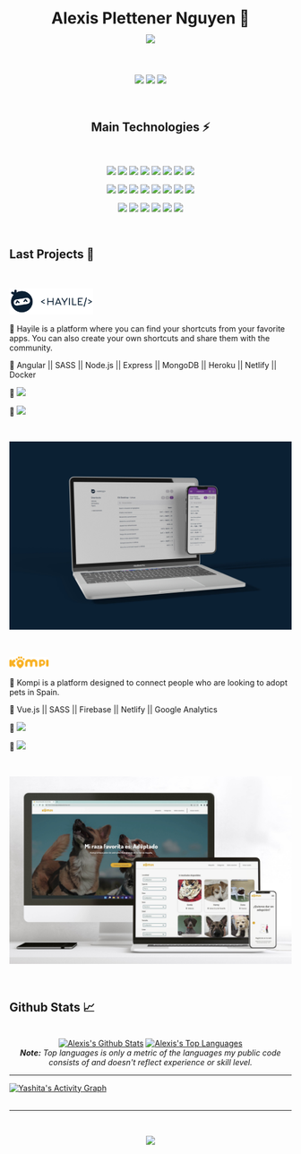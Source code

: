 <h1 align="center">
  Alexis Plettener Nguyen 👋
  <br/>
  <a href="#"><img align="center" src="https://readme-typing-svg.herokuapp.com?font=Bitter&color=0D1117&background=01010100&center=true&vCenter=true&lines=Software+Developer;Cloud+Administrator" style="max-width: 100%;"></a>
</h1>

<br/>

<p align="center">
  <a href="https://www.linkedin.com/in/alexis-plettener-nguyen/" target="_blank"><img src="https://img.shields.io/badge/-LinkedIn-0D1117?style=for-the-badge&logo=linkedin"></a>
  <a href="https://twitter.com/alexxispn" target="_blank"><img src="https://img.shields.io/badge/Twitter-0D1117?style=for-the-badge&logo=twitter"></a>
  <a href="https://www.instagram.com/alexxispn" target="_blank"><img src="https://img.shields.io/badge/-Instagram-0D1117?style=for-the-badge&logo=instagram"></a>
</p>


<br/>

<h2 align="center">Main Technologies ⚡</h2>
<br/>

<p align="center">
  <a href="#"><img src="https://img.shields.io/badge/-HTML5-000?style=for-the-badge&logo=html5"></a>
  <a href="#"><img src="https://img.shields.io/badge/-CSS3-000?style=for-the-badge&logo=css3"></a>
  <a href="#"><img src="https://img.shields.io/badge/-SASS-000?style=for-the-badge&logo=Sass"></a>
  <a href="#"><img src="https://img.shields.io/badge/-JavaScript-000?
style=for-the-badge&logo=javascript"></a>
  <a href="#"><img src="https://img.shields.io/badge/-TypeScript-000?
style=for-the-badge&logo=TypeScript"></a>
  <a href="#"><img src="https://img.shields.io/badge/-Vue.js-000?style=for-the-badge&logo=vue.
js"></a>
  <a href="#"><img src="https://img.shields.io/badge/-Angular-000?
style=for-the-badge&logo=Angular"></a>
  <a href="#"><img src="https://img.shields.io/badge/-Google%20Analytics-000?
style=for-the-badge&logo=Google%20Analytics"></a>

</p>
<p align="center">
  <a href="#"><img src="https://img.shields.io/badge/-Python-000?
style=for-the-badge&logo=python"></a> 
  <a href="#"><img src="https://img.shields.io/badge/-Node.js-000?style=for-the-badge&logo=Node.
js"></a>
  <a href="#"><img src="https://img.shields.io/badge/-Express-000?
style=for-the-badge&logo=Express"></a>
  <a href="#"><img src="https://img.shields.io/badge/-MongoDB-000?
style=for-the-badge&logo=MongoDB"></a>
  <a href="#"><img src="https://img.shields.io/badge/-Firebase-000?
style=for-the-badge&logo=Firebase"></a>
  <a href="#"><img src="https://img.shields.io/badge/-Git-000?style=for-the-badge&logo=git"></a>
  <a href="#"><img src="https://img.shields.io/badge/-Jest-000?style=for-the-badge&logo=Jest"></a>
  <a href="#"><img src="https://img.shields.io/badge/-Cypress-000?
style=for-the-badge&logo=Cypress"></a>

</p>
<p align="center">
  <a href="#"><img src="https://img.shields.io/badge/-Linux-000?
style=for-the-badge&logo=linux&"></a>
  <a href="#"><img src="https://img.shields.io/badge/-Bash-000?
style=for-the-badge&logo=GNU%20Bash"></a>
  <a href="#"><img src="https://img.shields.io/badge/-Vim-000?style=for-the-badge&logo=vim"></a>
  <a href="#"><img src="https://img.shields.io/badge/-Docker-000?
style=for-the-badge&logo=Docker"></a>
  <a href="#"><img src="https://img.shields.io/badge/Microsoft%20Azure-000?
style=for-the-badge&logo=microsoft-azure"></a>
  <a href="#"><img src="https://img.shields.io/badge/-GitHub%20Actions-000?
style=for-the-badge&logo=GitHub%20Actions"></a>

</p>

<br/>

<h2>Last Projects 👾</h2>

<br />

<p><a href="https://hayile.netlify.app/" target="_blank"><img src="src/assets/hayile-dark.svg" width="150px"></a></p>

🔸 Hayile is a platform where you can find your shortcuts from your favorite apps. You can also create your own shortcuts
and share them with the community.

🔸 Angular || SASS || Node.js || Express || MongoDB || Heroku || Netlify || Docker

🔸 <a href="https://github.com/HayileShortcuts/hayile" target="_blank"><img src="https://img.shields.io/badge/-GitHub%20Frontend-0D1117?style=for-the-badge&logo=GitHub"></a>

🔸 <a href="https://github.com/HayileShortcuts/hayile-api" target="_blank"><img src="https://img.shields.io/badge/-GitHub%20Backend-0D1117?style=for-the-badge&logo=GitHub"></a>

<br />

<p>
  <a href="https://hayile.netlify.app/" target="_blank"><img src="src/assets/hayile-web.jpg"></a>
</p>

<br />

<p><a href="https://www.adoptaunkompi.com" target="_blank"><img src="src/assets/version_primario_logo.svg" width="70px"></a></p>


🔸 Kompi is a platform designed to connect people who are looking to adopt pets in Spain.

🔸 Vue.js || SASS || Firebase || Netlify || Google Analytics

🔸 <a href="https://github.com/buscokompi/web_kompi" target="_blank"><img src="https://img.shields.io/badge/-GitHub%20Repo-0D1117?style=for-the-badge&logo=GitHub"></a>

🔸 <a href="https://github.com/buscokompi/landing_kompi" target="_blank"><img src="https://img.shields.io/badge/-GitHub%20Landing-0D1117?style=for-the-badge&logo=GitHub"></a>

<br />

<p>
  <a href="https://www.adoptaunkompi.com" target="_blank"><img src="src/assets/Web_kompi.jpg"></a>
</p>

<br/>

<h2>Github Stats 📈</h2>

<br/>

<div>

  <div align="center">
    <a href="#"><img alt="Alexis's Github Stats" src="https://github-readme-stats-i270cdk5i-florianbussmann.vercel.app/api?username=alexxispn&show_icons=true&include_all_commits=true&count_private=true&theme=react&hide_border=true&bg_color=0D1117&title_color=a110e3&icon_color=a110e3" height="200"/></a>
    <a href="#"><img alt="Alexis's Top Languages" src="https://github-readme-stats-i270cdk5i-florianbussmann.vercel.app/api/top-langs/?username=alexxispn&custom_title=Most%20Used%20Languages&layout=compact&theme=react&hide_border=true&bg_color=0D1117&title_color=a110e3&icon_color=a110e3&include_forks=true" height="239"/></a>
    <br/>
    <i><b>Note:</b> Top languages is only a metric of the languages my public code consists of and doesn't reflect experience or skill level. </i>
  </div>

  <hr/>

  <div>
    <a href="#"><img alt="Yashita's Activity Graph" src="https://activity-graph.herokuapp.com/graph?username=alexxispn&custom_title=Alexis%20Plettener%20Nguyen's%20Contribution%20Graph&bg_color=0D1117&color=a110e3&line=FFFFFF&point=a110e3&hide_border=true" /></a>
  </div>
</div>

<br/>

<hr/>

<br/>

<p align="center">
  <a href="#"><img src="https://readme-typing-svg.herokuapp.com?font=Bitter&duration=3000&color=a110e3&background=01010100&center=true&vCenter=true&lines=Thank+you!"></a>
</p>
